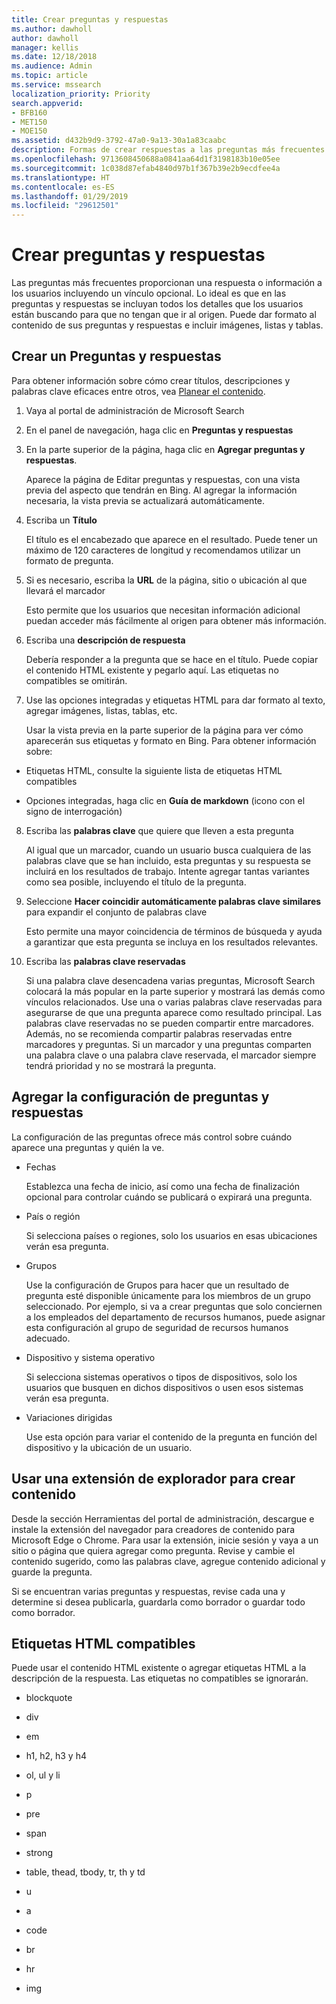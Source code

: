 ```yaml
---
title: Crear preguntas y respuestas
ms.author: dawholl
author: dawholl
manager: kellis
ms.date: 12/18/2018
ms.audience: Admin
ms.topic: article
ms.service: mssearch
localization_priority: Priority
search.appverid:
- BFB160
- MET150
- MOE150
ms.assetid: d432b9d9-3792-47a0-9a13-30a1a83caabc
description: Formas de crear respuestas a las preguntas más frecuentes para los resultados de trabajo de Microsoft Search
ms.openlocfilehash: 9713608450688a0841aa64d1f3198183b10e05ee
ms.sourcegitcommit: 1c038d87efab4840d97b1f367b39e2b9ecdfee4a
ms.translationtype: HT
ms.contentlocale: es-ES
ms.lasthandoff: 01/29/2019
ms.locfileid: "29612501"
---
```

# <a name="create-qas"></a>Crear preguntas y respuestas

Las preguntas más frecuentes proporcionan una respuesta o información a los usuarios incluyendo un vínculo opcional. Lo ideal es que en las preguntas y respuestas se incluyan todos los detalles que los usuarios están buscando para que no tengan que ir al origen. Puede dar formato al contenido de sus preguntas y respuestas e incluir imágenes, listas y tablas.
  
## <a name="create-a-qa"></a>Crear un Preguntas y respuestas

Para obtener información sobre cómo crear títulos, descripciones y palabras clave eficaces entre otros, vea [Planear el contenido](plan-your-content.md).
  
1. Vaya al portal de administración de Microsoft Search
    
2. En el panel de navegación, haga clic en **Preguntas y respuestas**
    
3. En la parte superior de la página, haga clic en **Agregar preguntas y respuestas**.
    
    Aparece la página de Editar preguntas y respuestas, con una vista previa del aspecto que tendrán en Bing. Al agregar la información necesaria, la vista previa se actualizará automáticamente.
    
4. Escriba un **Título**
    
    El título es el encabezado que aparece en el resultado. Puede tener un máximo de 120 caracteres de longitud y recomendamos utilizar un formato de pregunta.
    
5. Si es necesario, escriba la **URL** de la página, sitio o ubicación al que llevará el marcador 
    
    Esto permite que los usuarios que necesitan información adicional puedan acceder más fácilmente al origen para obtener más información.
    
6. Escriba una **descripción de respuesta**
    
    Debería responder a la pregunta que se hace en el título. Puede copiar el contenido HTML existente y pegarlo aquí. Las etiquetas no compatibles se omitirán.
    
7. Use las opciones integradas y etiquetas HTML para dar formato al texto, agregar imágenes, listas, tablas, etc.
    
    Usar la vista previa en la parte superior de la página para ver cómo aparecerán sus etiquetas y formato en Bing. Para obtener información sobre:
    
  - Etiquetas HTML, consulte la siguiente lista de etiquetas HTML compatibles
    
  - Opciones integradas, haga clic en **Guía de markdown** (icono con el signo de interrogación) 
    
8. Escriba las **palabras clave** que quiere que lleven a esta pregunta 
    
    Al igual que un marcador, cuando un usuario busca cualquiera de las palabras clave que se han incluido, esta preguntas y su respuesta se incluirá en los resultados de trabajo. Intente agregar tantas variantes como sea posible, incluyendo el título de la pregunta.
    
9. Seleccione **Hacer coincidir automáticamente palabras clave similares** para expandir el conjunto de palabras clave 
    
    Esto permite una mayor coincidencia de términos de búsqueda y ayuda a garantizar que esta pregunta se incluya en los resultados relevantes.
    
10. Escriba las **palabras clave reservadas**
    
    Si una palabra clave desencadena varias preguntas, Microsoft Search colocará la más popular en la parte superior y mostrará las demás como vínculos relacionados. Use una o varias palabras clave reservadas para asegurarse de que una pregunta aparece como resultado principal. Las palabras clave reservadas no se pueden compartir entre marcadores. Además, no se recomienda compartir palabras reservadas entre marcadores y preguntas. Si un marcador y una preguntas comparten una palabra clave o una palabra clave reservada, el marcador siempre tendrá prioridad y no se mostrará la pregunta.
    
## <a name="add-qa-settings"></a>Agregar la configuración de preguntas y respuestas

La configuración de las preguntas ofrece más control sobre cuándo aparece una preguntas y quién la ve.
  
- Fechas
    
    Establezca una fecha de inicio, así como una fecha de finalización opcional para controlar cuándo se publicará o expirará una pregunta.
    
- País o región
    
    Si selecciona países o regiones, solo los usuarios en esas ubicaciones verán esa pregunta.
    
- Grupos
    
    Use la configuración de Grupos para hacer que un resultado de pregunta esté disponible únicamente para los miembros de un grupo seleccionado. Por ejemplo, si va a crear preguntas que solo conciernen a los empleados del departamento de recursos humanos, puede asignar esta configuración al grupo de seguridad de recursos humanos adecuado.
    
- Dispositivo y sistema operativo
    
    Si selecciona sistemas operativos o tipos de dispositivos, solo los usuarios que busquen en dichos dispositivos o usen esos sistemas verán esa pregunta.
    
- Variaciones dirigidas
    
    Use esta opción para variar el contenido de la pregunta en función del dispositivo y la ubicación de un usuario.
    
## <a name="use-a-browser-extension-to-create-content"></a>Usar una extensión de explorador para crear contenido

Desde la sección Herramientas del portal de administración, descargue e instale la extensión del navegador para creadores de contenido para Microsoft Edge o Chrome. Para usar la extensión, inicie sesión y vaya a un sitio o página que quiera agregar como pregunta. Revise y cambie el contenido sugerido, como las palabras clave, agregue contenido adicional y guarde la pregunta.
  
Si se encuentran varias preguntas y respuestas, revise cada una y determine si desea publicarla, guardarla como borrador o guardar todo como borrador.
  
## <a name="supported-html-tags"></a>Etiquetas HTML compatibles

Puede usar el contenido HTML existente o agregar etiquetas HTML a la descripción de la respuesta. Las etiquetas no compatibles se ignorarán.
  
- blockquote
    
- div
    
- em
    
- h1, h2, h3 y h4
    
- ol, ul y li
    
- p
    
- pre
    
- span
    
- strong
    
- table, thead, tbody, tr, th y td
    
- u
    
- a
    
- code
    
- br
    
- hr
    
- img

  

